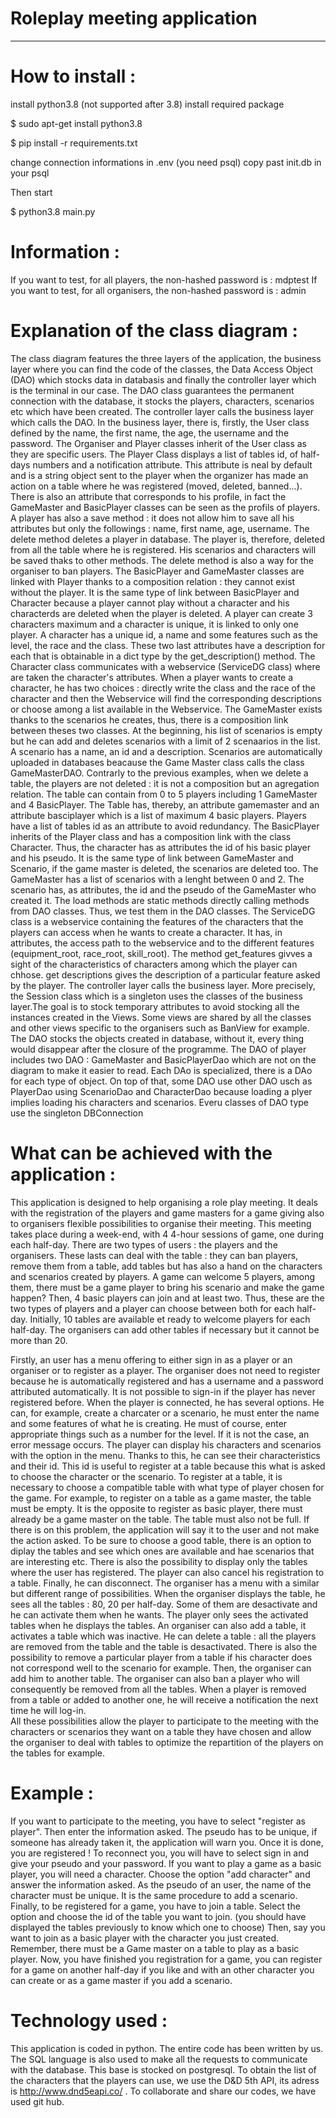 # Roleplay meeting application
***
# How to install :

install python3.8 (not supported after 3.8)
install required package

$ sudo apt-get install python3.8

$ pip install -r requirements.txt

change connection informations in .env (you need psql)
copy past init.db in your psql

Then start

$ python3.8 main.py

# Information :

If you want to test, for all players, the non-hashed password is : mdptest
If you want to test, for all organisers, the non-hashed password is : admin

# Explanation of the class diagram : 
The class diagram features the three layers of the application, the business layer where you can find the code of the classes, the Data Access Object (DAO) which stocks data in databasis and finally the controller layer which is the terminal in our case. The DAO class guarantees the permanent connection with the database, it stocks the players, characters, scenarios etc which have been created. 
The controller layer calls the business layer which calls the DAO.  In the business layer, there is, firstly, the User class defined by the name, the first name, the age, the username and the password. The Organiser and Player classes inherit of the User class as they are specific users. 
The Player Class displays a list of tables id, of half-days numbers and a notification attribute. This attribute is neal by default and is a string object sent to the player when the organizer has made an action on a table where he was registered (moved, deleted, banned...).
There is also an attribute that corresponds to his profile, in fact the GameMaster and BasicPlayer classes can be seen as the profils of players. 
A player has also a save method : it does not allow him to save all his attributes but only the followings : name, first name, age, username.
The delete method deletes a player in database. The player is, therefore, deleted from all the table where he is registered. His scenarios and characters will be saved thaks to other methods. The delete method is also a way for the organiser to ban players.
The BasicPlayer and GameMaster classes are linked with Player thanks to a composition relation : they cannot exist without the player. It is the same type of link between BasicPlayer and Character because a player cannot play without a character and his characterds are deleted when the player is deleted.
A player can create 3 characters maximum and a character is unique, it is linked to only one player. A character has a unique id, a name and some features such as the level, the race and the class. These two last attributes have a description for each that is obtainable in a dict type by the get_description() method.
The Character class communicates with a webservice (ServiceDG class) where are taken the character's attributes. When a player wants to create a character, he has two choices : directly write the class and the race of the character and then the Webservice will find the corresponding descriptions or choose among a list available in the Webservice.
The GameMaster exists thanks to the scenarios he creates, thus, there is a composition link between theses two classes. At the beginning, his list of scenarios is empty but he can add and deletes scenarios with a limit of 2 scenaarios in the list. A scenario has a name, an id and a description. Scenarios are automatically uploaded in databases beacause the Game Master class calls the class GameMasterDAO.
Contrarly to the previous examples, when we delete a table, the players are not deleted : it is not a composition but an agregation relation. The table can contain from 0 to 5 players including 1 GameMaster and 4 BasicPlayer. The Table has, thereby, an attribute gamemaster and an attribute basciplayer which is a list of maximum 4 basic players.
Players have a list of tables id as an attribute to avoid redundancy.
The BasicPlayer inherits of the Player class and has a composition link with the class Character. Thus, the character has as attributes the id of his basic player and his pseudo.
It is the same type of link between GameMaster and Scenario, if the game master is deleted, the scenarios are deleted too. The GameMaster has a list of scenarios with a lenght between 0 and 2. The scenario has, as attributes, the id and the pseudo of the GameMaster who created it.
The load methods are static methods directly calling methods from DAO classes. Thus, we test them in the DAO classes.
The ServiceDG class is a webservice containing the features of the characters that the players can access when he wants to create a character. It has, in attributes, the access path to the webservice and to the different features (equipment_root, race_root, skill_root). The method get_features givves a sight of the characteristics of characters among which the player can chhose. get descriptions gives the description of a particular feature asked by the player. 
The controller layer calls the business layer. More precisely, the Session class which is a singleton uses the classes of the business layer.The goal is to stock temporary attributes to avoid stocking all the instances created in the Views.
Some views are shared by all the classes and other views specific to the organisers such as BanView for example.
The DAO stocks the objects created in database, without it, every thing would disappear after the closure of the programme. The DAO of player includes two DAO : GameMaster and BasicPlayerDao which are not on the diagram to make it easier to read. 
Each DAo is specialized, there is a DAo for each type of object. On top of that, some DAO use other DAO usch as PlayerDao using ScenarioDao and CharacterDao because loading a plyer implies loading his characters and scenarios. Everu classes of DAO type use the singleton DBConnection

# What can be achieved with the application :
This application is designed to help organising a role play meeting. It deals with the registration of the players and game masters for a game giving also to organisers flexible possibilities to organise their meeting.
This meeting takes place during a week-end, with 4 4-hour sessions of game, one during each half-day. 
There are two types of users : the players and the organisers. These lasts can deal with the table : they can ban players, remove them from a table, add tables but has also a hand on the characters and scenarios created by players. 
A game can welcome 5 players, among them, there must be a game player to bring his scenario and make the game happen? Then, 4 basic players can join and at least two. Thus, these are the two types of players and a player can choose between both for each half-day.
Initially, 10 tables are available et ready to welcome players for each half-day. The organisers can add other tables if necessary but it cannot be more than 20.

Firstly, an user has a menu offering to either sign in as a player or an organiser or to register as a player. The organiser does not need to register because he is automatically registered and has a username and a password attributed automatically. It is not possible to sign-in if the player has never registered before.
When the player is connected, he has several options. He can, for example, create a charcater or a scenario, he must enter the name and some features of what he is creating. He must of course, enter appropriate things such as a number for the level. If it is not the case, an error message occurs. 
The player can display his characters and scenarios with the option in the menu. Thanks to this, he can see their characteristics and their id.
This id is useful to register at a table because this what is asked to choose the character or the scenario. To register at a table, it is necessary to choose a compatible table with what type of player chosen for the game. For example, to register on a table as a game master, the table must be empty. It is the opposite to register as basic player, there must already be a game master on the table. The table must also not be full. If there is on this problem, the application will say it to the user and not make the action asked. 
To be sure to choose a good table, there is an option to diplay the tables and see which ones are available and hae scenarios that are interesting etc. 
There is also the possibility to display only the tables where the user has registered. The player can also cancel his registration to a table. Finally, he can disconnect.
The organiser has a menu with a similar but different range of possibilities. 
When the organiser displays the table, he sees all the tables : 80, 20 per half-day. Some of them are desactivate and he can activate them when he wants. The player only sees the activated tables when he displays the tables. 
An organiser can also add a table, it activates a table which was inactive. 
He can delete a table : all the players are removed from the table and the table is desactivated. 
There is also the possibility to remove a particular player from a table if his character does not correspond well to the scenario for example. Then, the organiser can add him to another table. 
The organiser can also ban a player who will consequently be removed from all the tables.
When a player is removed from a table or added to another one, he will receive a notification the next time he will log-in.  
All these possibilities allow the player to participate to the meeting with the characters or scenarios they want on a table they have chosen and allow the organiser to deal with tables to optimize the repartition of the players on the tables for example. 

# Example : 
If you want to participate to the meeting, you have to select "register as player". Then enter the information asked. The pseudo has to be unique, if someone has already taken it, the application will warn you. Once it is done, you are registered ! To reconnect you, you will have to select sign in and give your pseudo and your password.
If you want to play a game as a basic player, you will need a character. Choose the option "add character" and answer the information asked. As the pseudo of an user, the name of the character must be unique. It is the same procedure to add a scenario.
Finally, to be registered for a game, you have to join a table. Select the option and choose the id of the table you want to join. (you should have displayed the tables previously to know which one to choose) Then, say you want to join as a basic player with the character you just created. Remember, there must be a Game master on a table to play as a basic player. Now, you have finished you registration for a game, you can register for a game on another half-day if you like and with an other character you can create or as a game master if you add a scenario.


# Technology used : 
This application is coded in python. The entire code has been written by us. The SQL language is also used to make all the requests to communicate with the database. This base is stocked on postgresql.
To obtain the list of the characters that the players can use, we use the D&D 5th API, its adress is http://www.dnd5eapi.co/ .
To collaborate and share our codes, we have used git hub. 
